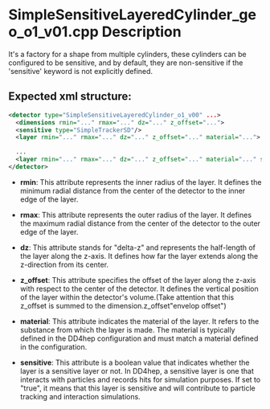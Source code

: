 # SimpleSensitiveLayeredCylinder_geo_o1_v01.cpp Description 
It's a factory for a shape from multiple cylinders, these cylinders can be configured to be sensitive, and by default, they are non-sensitive if the 'sensitive' keyword is not explicitly defined.

## Expected xml structure:

```xml
<detector type="SimpleSensitiveLayeredCylinder_o1_v00" ...>
  <dimensions rmin="..." rmax="..." dz="..." z_offset="..."> 
  <sensitive type="SimpleTrackerSD"/>
  <layer rmin="..." rmax="..." dz="..." z_offset="..." material="...">

  ...
  <layer rmin="..." rmax="..." dz="..." z_offset="..." material="..." sensitive="true">
</detector>

```

 - **rmin**: This attribute represents the inner radius of the layer. It defines the minimum radial distance from the center of the detector to the inner edge of the layer.

 - **rmax**: This attribute represents the outer radius of the layer. It defines the maximum radial distance from the center of the detector to the outer edge of the layer.

 - **dz**: This attribute stands for "delta-z" and represents the half-length of the layer along the z-axis. It defines how far the layer extends along the z-direction from its center.

 - **z_offset**: This attribute specifies the offset of the layer along the z-axis with respect to the center of the detector. It defines the vertical position of the layer within the detector's volume.(Take attention that this z_offset is summed to the dimension.z_offset"envelop offset")
 
 - **material**: This attribute indicates the material of the layer. It refers to the substance from which the layer is made. The material is typically defined in the DD4hep configuration and must match a material defined in the configuration.

 - **sensitive**: This attribute is a boolean value that indicates whether the layer is a sensitive layer or not. In DD4hep, a sensitive layer is one that interacts with particles and records hits for simulation purposes. If set to "true", it means that this layer is sensitive and will contribute to particle tracking and interaction simulations.

